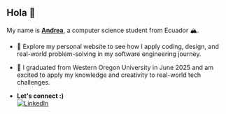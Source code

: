 ## Hola 👋

My name is [**Andrea**](https://ajacho.github.io/abjacho/), a computer science student from Ecuador 🏔️.

- 🔭 Explore my personal website to see how I apply coding, design, and real-world problem-solving in my software engineering journey.
  
- 🏫 I graduated from Western Oregon University in June 2025 and am excited to apply my knowledge and creativity to real-world tech challenges.

- **Let's connect :)**
[<br><img alt="LinkedIn" src="https://img.shields.io/badge/LinkedIn-%230E76A8.svg?&style=for-the-badge&logo=LinkedIn&logoColor=white" />](https://linkedin.com/in/abjacho)
